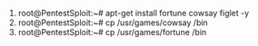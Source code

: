 1. root@PentestSploit:~# apt-get install fortune cowsay figlet -y
2. root@PentestSploit:~# cp /usr/games/cowsay /bin
3. root@PentestSploit:~# cp /usr/games/fortune /bin


